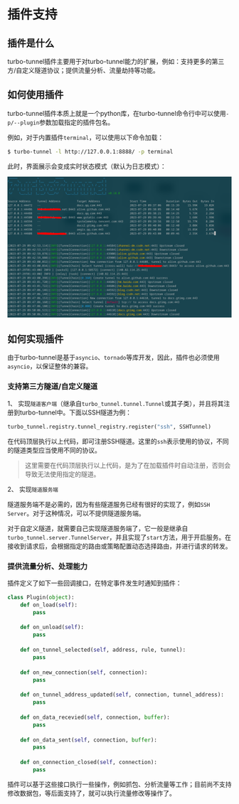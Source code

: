 # 插件支持

## 插件是什么

turbo-tunnel插件主要用于对turbo-tunnel能力的扩展，例如：支持更多的第三方/自定义隧道协议；提供流量分析、流量劫持等功能。

## 如何使用插件

turbo-tunnel插件本质上就是一个python库，在turbo-tunnel命令行中可以使用`-p/--plugin`参数加载指定的插件包名。

例如，对于内置插件`terminal`，可以使用以下命令加载：

```bash
$ turbo-tunnel -l http://127.0.0.1:8888/ -p terminal
```

此时，界面展示会变成实时状态模式（默认为日志模式）：

![](./images/terminal.png)

## 如何实现插件

由于turbo-tunnel是基于`asyncio`、`tornado`等库开发，因此，插件也必须使用`asyncio`，以保证整体的兼容。

### 支持第三方隧道/自定义隧道

1、 实现`隧道客户端`（继承自`turbo_tunnel.tunnel.Tunnel`或其子类），并且将其注册到turbo-tunnel中。下面以SSH隧道为例：

```python
turbo_tunnel.registry.tunnel_registry.register("ssh", SSHTunnel)
```

在代码顶层执行以上代码，即可注册SSH隧道。这里的`ssh`表示使用的协议，不同的隧道类型应当使用不同的协议。

> 这里需要在代码顶层执行以上代码，是为了在加载插件时自动注册，否则会导致无法使用指定的隧道。

2、 实现`隧道服务端`

隧道服务端不是必需的，因为有些隧道服务已经有很好的实现了，例如`SSH Server`。对于这种情况，可以不提供隧道服务端。

对于自定义隧道，就需要自己实现隧道服务端了，它一般是继承自`turbo_tunnel.server.TunnelServer`，并且实现了`start`方法，用于开启服务。在接收到请求后，会根据指定的路由或策略配置动态选择路由，并进行请求的转发。

### 提供流量分析、处理能力

插件定义了如下一些回调接口，在特定事件发生时通知到插件：

```python
class Plugin(object):
    def on_load(self):
        pass

    def on_unload(self):
        pass

    def on_tunnel_selected(self, address, rule, tunnel):
        pass

    def on_new_connection(self, connection):
        pass

    def on_tunnel_address_updated(self, connection, tunnel_address):
        pass

    def on_data_recevied(self, connection, buffer):
        pass

    def on_data_sent(self, connection, buffer):
        pass

    def on_connection_closed(self, connection):
        pass
```

插件可以基于这些接口执行一些操作，例如抓包、分析流量等工作；目前尚不支持修改数据包，等后面支持了，就可以执行流量修改等操作了。

